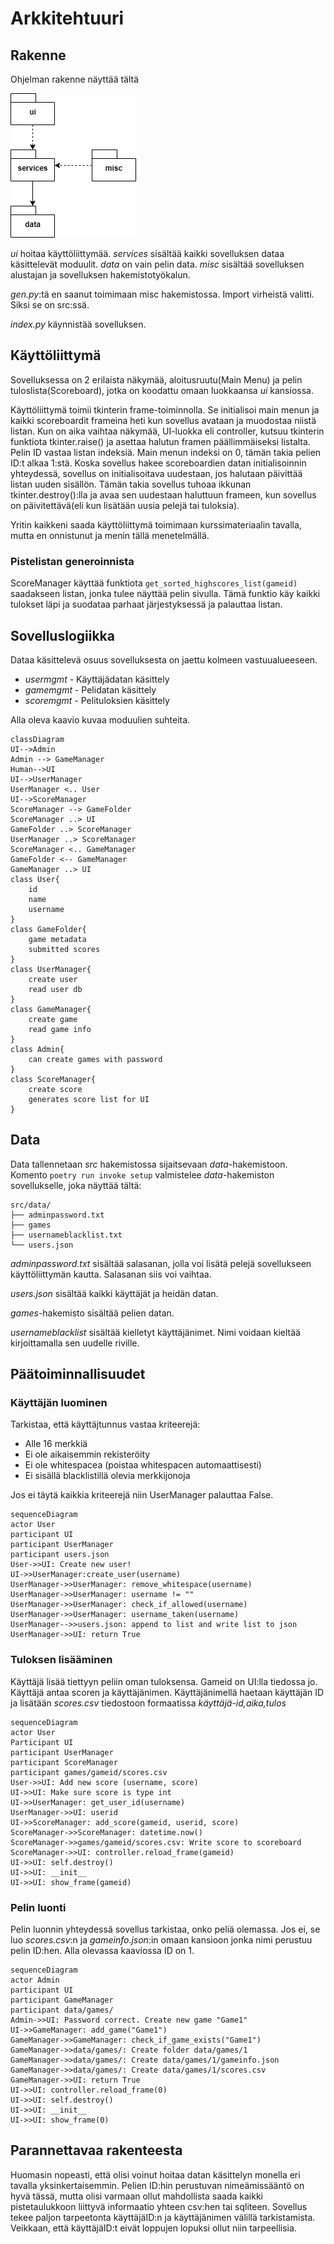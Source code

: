 # Arkkitehtuuri

## Rakenne
Ohjelman rakenne näyttää tältä

![](pics/kaavio.png)

_ui_ hoitaa käyttöliittymää. _services_ sisältää kaikki sovelluksen dataa käsittelevät moduulit. _data_ on vain pelin data. _misc_ sisältää sovelluksen alustajan ja sovelluksen hakemistotyökalun.

_gen.py_:tä en saanut toimimaan misc hakemistossa. Import virheistä valitti. Siksi se on src:ssä. 

_index.py_ käynnistää sovelluksen.

## Käyttöliittymä

Sovelluksessa on 2 erilaista näkymää, aloitusruutu(Main Menu) ja pelin tuloslista(Scoreboard), jotka on koodattu omaan luokkaansa _ui_ kansiossa.

Käyttöliittymä toimii tkinterin frame-toiminnolla. Se initialisoi main menun ja kaikki scoreboardit frameina heti kun sovellus avataan ja muodostaa niistä listan. Kun on aika vaihtaa näkymää, UI-luokka eli controller, kutsuu tkinterin funktiota tkinter.raise() ja asettaa halutun framen päällimmäiseksi listalta. Pelin ID vastaa listan indeksiä. Main menun indeksi on 0, tämän takia pelien ID:t alkaa 1:stä. Koska sovellus hakee scoreboardien datan initialisoinnin yhteydessä, sovellus on initialisoitava uudestaan, jos halutaan päivittää listan uuden sisällön. Tämän takia sovellus tuhoaa ikkunan tkinter.destroy():lla ja avaa sen uudestaan haluttuun frameen, kun sovellus on päivitettävä(eli kun lisätään uusia pelejä tai tuloksia).

Yritin kaikkeni saada käyttöliittymä toimimaan kurssimateriaalin tavalla, mutta en onnistunut ja menin tällä menetelmällä.

### Pistelistan generoinnista

ScoreManager käyttää funktiota `get_sorted_highscores_list(gameid)` saadakseen listan, jonka tulee näyttää pelin sivulla. Tämä funktio käy kaikki tulokset läpi ja suodataa parhaat järjestyksessä ja palauttaa listan.

## Sovelluslogiikka

Dataa käsittelevä osuus sovelluksesta on jaettu kolmeen vastuualueeseen.
-   _usermgmt_ - Käyttäjädatan käsittely
-   _gamemgmt_ - Pelidatan käsittely
-   _scoremgmt_ - Pelituloksien käsittely

Alla oleva kaavio kuvaa moduulien suhteita.

```mermaid
classDiagram
UI-->Admin
Admin --> GameManager
Human-->UI
UI-->UserManager
UserManager <.. User
UI-->ScoreManager
ScoreManager --> GameFolder
ScoreManager ..> UI
GameFolder ..> ScoreManager
UserManager ..> ScoreManager
ScoreManager <.. GameManager
GameFolder <-- GameManager
GameManager ..> UI
class User{
    id
    name
    username
}
class GameFolder{
    game metadata
    submitted scores
}
class UserManager{
    create user
    read user db
}
class GameManager{
    create game
    read game info
}
class Admin{
    can create games with password
}
class ScoreManager{
    create score
    generates score list for UI
}
```

## Data
Data tallennetaan _src_ hakemistossa sijaitsevaan _data_-hakemistoon. Komento `poetry run invoke setup` valmistelee _data_-hakemiston sovellukselle, joka näyttää tältä:
```
src/data/
├── adminpassword.txt
├── games
├── usernameblacklist.txt
└── users.json
```

_adminpassword.txt_ sisältää salasanan, jolla voi lisätä pelejä sovellukseen käyttöliittymän kautta. Salasanan siis voi vaihtaa.

_users.json_ sisältää kaikki käyttäjät ja heidän datan.

_games_-hakemisto sisältää pelien datan.

_usernameblacklist_ sisältää kielletyt käyttäjänimet. Nimi voidaan kieltää kirjoittamalla sen uudelle riville.


## Päätoiminnallisuudet

### Käyttäjän luominen
Tarkistaa, että käyttäjtunnus vastaa kriteerejä:
-   Alle 16 merkkiä
-   Ei ole aikaisemmin rekisteröity
-   Ei ole whitespacea (poistaa whitespacen automaattisesti)
-   Ei sisällä blacklistillä olevia merkkijonoja

Jos ei täytä kaikkia kriteerejä niin UserManager palauttaa False.

```mermaid
sequenceDiagram
actor User
participant UI
participant UserManager
participant users.json
User->>UI: Create new user!
UI->>UserManager:create_user(username)
UserManager->>UserManager: remove_whitespace(username)
UserManager->>UserManager: username != ""
UserManager->>UserManager: check_if_allowed(username)
UserManager->>UserManager: username_taken(username)
UserManager-->>users.json: append to list and write list to json
UserManager->>UI: return True
```

### Tuloksen lisääminen

Käyttäjä lisää tiettyyn peliin oman tuloksensa. Gameid on UI:lla tiedossa jo. Käyttäjä antaa scoren ja käyttäjänimen. Käyttäjänimellä haetaan käyttäjän ID ja lisätään _scores.csv_ tiedostoon formaatissa _käyttäjä-id,aika,tulos_

```mermaid
sequenceDiagram
actor User
Participant UI
participant UserManager
participant ScoreManager
participant games/gameid/scores.csv
User->>UI: Add new score (username, score)
UI->>UI: Make sure score is type int
UI->>UserManager: get_user_id(username)
UserManager->>UI: userid
UI->>ScoreManager: add_score(gameid, userid, score)
ScoreManager->>ScoreManager: datetime.now()
ScoreManager->>games/gameid/scores.csv: Write score to scoreboard
ScoreManager->>UI: controller.reload_frame(gameid)
UI->>UI: self.destroy()
UI->>UI: __init__
UI->>UI: show_frame(gameid)
```

### Pelin luonti

Pelin luonnin yhteydessä sovellus tarkistaa, onko peliä olemassa. Jos ei, se luo _scores.csv_:n ja _gameinfo.json_:in omaan kansioon jonka nimi perustuu pelin ID:hen. Alla olevassa kaaviossa ID on 1.

```mermaid
sequenceDiagram
actor Admin
participant UI
participant GameManager
participant data/games/
Admin->>UI: Password correct. Create new game "Game1"
UI->>GameManager: add_game("Game1")
GameManager->>GameManager: check_if_game_exists("Game1")
GameManager->>data/games/: Create folder data/games/1
GameManager->>data/games/: Create data/games/1/gameinfo.json
GameManager->>data/games/: Create data/games/1/scores.csv
GameManager->>UI: return True
UI->>UI: controller.reload_frame(0)
UI->>UI: self.destroy()
UI->>UI: __init__
UI->>UI: show_frame(0)
```

## Parannettavaa rakenteesta
Huomasin nopeasti, että olisi voinut hoitaa datan käsittelyn monella eri tavalla yksinkertaisemmin. Pelien ID:hin perustuvan nimeämissääntö on hyvä tässä, mutta olisi varmaan ollut mahdollista saada kaikki pistetaulukkoon liittyvä informaatio yhteen csv:hen tai sqliteen. Sovellus tekee paljon tarpeetonta käyttäjäID:n ja käyttäjänimen välillä tarkistamista. Veikkaan, että käyttäjäID:t eivät loppujen lopuksi ollut niin tarpeellisia.
